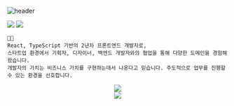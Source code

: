 ![header](https://capsule-render.vercel.app/api?type=venom&height=300&color=gradient&text=ygleee&desc=FrontEnd%20Developer&section=header&reversal=false&textBg=false&fontColor=000000&fontSize=100&fontAlign=65&animation=twinkling&descAlignY=64&descAlign=72)

<!-- 애니메이션 스타일 -->
<img src="https://readme-typing-svg.herokuapp.com?font=Fira+Code&pause=1000&color=F75C7E&width=435&lines=Frontend+Developer;React+%26+TypeScript+Enthusiast;Always+learning+new+things" />

<img src="https://img.shields.io/badge/☕%20Coffee-Lover-brown?style=for-the-badge" />

```
🧑‍💻 
React, TypeScript 기반의 2년차 프론트엔드 개발자로,
스타트업 환경에서 기획자, 디자이너, 백엔드 개발자와의 협업을 통해 다양한 도메인을 경험해왔습니다.
개발자의 가치는 비즈니스 가치를 구현하는데서 나온다고 믿습니다. 주도적으로 업무를 진행할 수 있는 환경을 선호합니다.
```

<div align="center">
<a href="https://fkawnltjsejdj.tistory.com/" target="_blank"><img src="https://img.shields.io/badge/click!-blog?style=social&logo=readme&logoColor=0ABF53&label=Blog%20%7C%20Tistory" /></a>
</div>

<div align="center">
<a href="https://translucent-bit-b63.notion.site/21fa47c9249a80739a0fed158b04b818?pvs=73" target="_blank"><img src="https://img.shields.io/badge/click!-portfolio?style=social&logo=readme&logoColor=2C5BB4&label=Portfolio%20%7C%20Notion" /></a>
</div>
